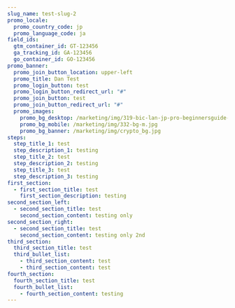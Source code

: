 ```yaml
---
slug_name: test-slug-2
promo_locale:
  promo_country_code: jp
  promo_language_code: ja
field_ids:
  gtm_container_id: GT-123456
  ga_tracking_id: GA-123456
  go_container_id: GO-123456
promo_banner:
  promo_join_button_location: upper-left
  promo_title: Dan Test
  promo_login_button: test
  promo_login_button_redirect_url: "#"
  promo_join_button: test
  promo_join_button_redirect_url: "#"
  promo_images:
    promo_bg_desktop: /marketing/img/319-bic-lan-jp-pro-beginnersguide-0620-bg.jpg
    promo_bg_mobile: /marketing/img/332-bg-m.jpg
    promo_bg_banner: /marketing/img/crypto_bg.jpg
steps:
  step_title_1: test
  step_description_1: testing
  step_title_2: test
  step_description_2: testing
  step_title_3: test
  step_description_3: testing
first_section:
  - first_section_title: test
    first_section_description: testing
second_section_left:
  - second_section_title: test
    second_section_content: testing only
second_section_right:
  - second_section_title: test
    second_section_content: testing only 2nd
third_section:
  third_section_title: test
  third_bullet_list:
    - third_section_content: test
    - third_section_content: test
fourth_section:
  fourth_section_title: test
  fourth_bullet_list:
    - fourth_section_content: testing
---
```

